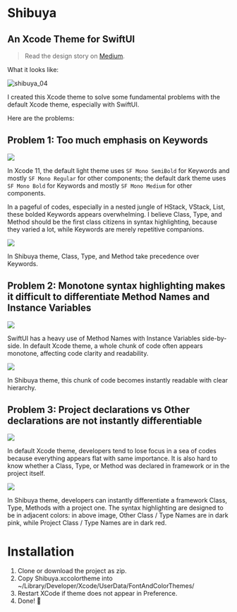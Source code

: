 # Shibuya
## An Xcode Theme for SwiftUI
> Read the design story on [Medium](https://medium.com/swlh/shibuya-an-xcode-theme-for-swiftui-dd795745e61b).

What it looks like:

![shibuya_04](./assets/shibuya_04.png)

I created this Xcode theme to solve some fundamental problems with the default Xcode theme, especially with SwiftUI.

Here are the problems:

## Problem 1: Too much emphasis on Keywords

![](./assets/default_01.png)

In Xcode 11, the default light theme uses `SF Mono SemiBold` for Keywords and mostly `SF Mono Regular` for other components; the default dark theme uses `SF Mono Bold` for Keywords and mostly `SF Mono Medium` for other components.

In a pageful of codes, especially in a nested jungle of HStack, VStack, List, these bolded Keywords appears overwhelming. I believe Class, Type, and Method should be the first class citizens in syntax highlighting, because they varied a lot, while Keywords are merely repetitive companions.

![](./assets/shibuya_01.png)

In Shibuya theme, Class, Type, and Method take precedence over Keywords.

## Problem 2: Monotone syntax highlighting makes it difficult to differentiate Method Names and Instance Variables

![](./assets/default_02.png)

SwiftUI has a heavy use of Method Names with Instance Variables side-by-side. In default Xcode theme, a whole chunk of code often appears monotone, affecting code clarity and readability.

![](./assets/shibuya_02.png)

In Shibuya theme, this chunk of code becomes instantly readable with clear hierarchy.

## Problem 3: Project declarations vs Other declarations are not instantly differentiable

![](./assets/default_03.png)

In default Xcode theme, developers tend to lose focus in a sea of codes because everything appears flat with same importance. It is also hard to know whether a Class, Type, or Method was declared in framework or in the project itself.

![](./assets/shibuya_03.png)

In Shibuya theme, developers can instantly differentiate a framework Class, Type, Methods with a project one. The syntax highlighting are designed to be in adjacent colors: in above image, Other Class / Type Names are in dark pink, while Project Class / Type Names are in dark red.

# Installation

1. Clone or download the project as zip.
2. Copy Shibuya.xccolortheme into ~/Library/Developer/Xcode/UserData/FontAndColorThemes/
3. Restart XCode if theme does not appear in Preference.
4. Done! 🥂
